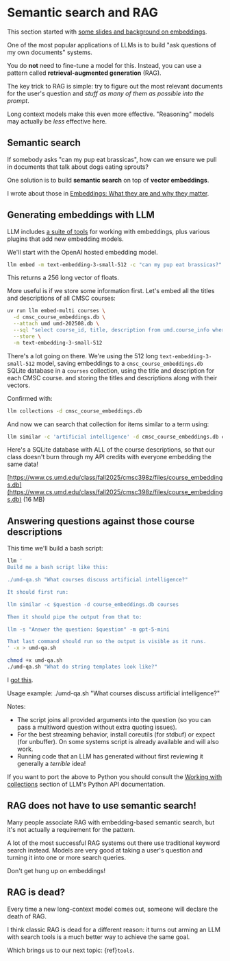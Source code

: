 # Semantic search and RAG

This section started with [some slides and background on embeddings](https://simonwillison.net/2025/May/15/building-on-llms/#llm-tutorial-intro.015.jpeg).

One of the most popular applications of LLMs is to build "ask questions of my own documents" systems.

You do **not** need to fine-tune a model for this. Instead, you can use a pattern called **retrieval-augmented generation** (RAG).

The key trick to RAG is simple: try to figure out the most relevant documents for the user's question and *stuff as many of them as possible into the prompt*.

Long context models make this even more effective. "Reasoning" models may actually be *less* effective here.

## Semantic search

If somebody asks "can my pup eat brassicas", how can we ensure we pull in documents that talk about dogs eating sprouts?

One solution is to build **semantic search** on top of **vector embeddings**.

I wrote about those in [Embeddings: What they are and why they matter](https://simonwillison.net/2023/Oct/23/embeddings/).

## Generating embeddings with LLM

LLM includes [a suite of tools](https://llm.datasette.io/en/latest/embeddings/index.html) for working with embeddings, plus various plugins that add new embedding models.

We'll start with the OpenAI hosted embedding model.

```bash
llm embed -m text-embedding-3-small-512 -c "can my pup eat brassicas?"
```
This returns a 256 long vector of floats.

More useful is if we store some information first. Let's embed all the titles and descriptions of all CMSC courses:
```bash
uv run llm embed-multi courses \
  -d cmsc_course_embeddings.db \
  --attach umd umd-202508.db \
  --sql "select course_id, title, description from umd.course_info where department='CMSC'" \
  --store \
  -m text-embedding-3-small-512
```
There's a lot going on there. We're using the 512 long `text-embedding-3-small-512` model, saving embeddings to a `cmsc_course_embeddings.db` SQLite database in a `courses` collection, using the title and description for each CMSC course. and storing the titles and descriptions along with their vectors.


Confirmed with:
```bash
llm collections -d cmsc_course_embeddings.db 
```
And now we can search that collection for items similar to a term using:
```bash
llm similar -c 'artificial intelligence' -d cmsc_course_embeddings.db courses  | jq
```

Here's a SQLite database with ALL of the course descriptions, so that our class doesn't burn through my API credits with everyone embedding the same data!

[https://www.cs.umd.edu/class/fall2025/cmsc398z/files/course_embeddings.db](https://www.cs.umd.edu/class/fall2025/cmsc398z/files/course_embeddings.db) (16 MB)

## Answering questions against those course descriptions

This time we'll build a bash script:

```bash
llm '
Build me a bash script like this:

./umd-qa.sh "What courses discuss artificial intelligence?"

It should first run:

llm similar -c $question -d course_embeddings.db courses

Then it should pipe the output from that to:

llm -s "Answer the question: $question" -m gpt-5-mini

That last command should run so the output is visible as it runs.
' -x > umd-qa.sh

chmod +x umd-qa.sh
./umd-qa.sh "What do string templates look like?"
```
I [got this](umd-qa.sh).

Usage example:
./umd-qa.sh "What courses discuss artificial intelligence?"

Notes:

- The script joins all provided arguments into the question (so you can pass a multiword question without extra quoting issues).
- For the best streaming behavior, install coreutils (for stdbuf) or expect (for unbuffer). On some systems script is already available and will also work.
- Running code that an LLM has generated without first reviewing it generally a *terrible* idea!

If you want to port the above to Python you should consult the [Working with collections](https://llm.datasette.io/en/latest/embeddings/python-api.html#working-with-collections) section of LLM's Python API documentation.

## RAG does not have to use semantic search!

Many people associate RAG with embedding-based semantic search, but it's not actually a requirement for the pattern.

A lot of the most successful RAG systems out there use traditional keyword search instead. Models are very good at taking a user's question and turning it into one or more search queries.

Don't get hung up on embeddings!

## RAG is dead?

Every time a new long-context model comes out, someone will declare the death of RAG.

I think classic RAG is dead for a different reason: it turns out arming an LLM with search tools is a much better way to achieve the same goal.

Which brings us to our next topic: {ref}`tools`.